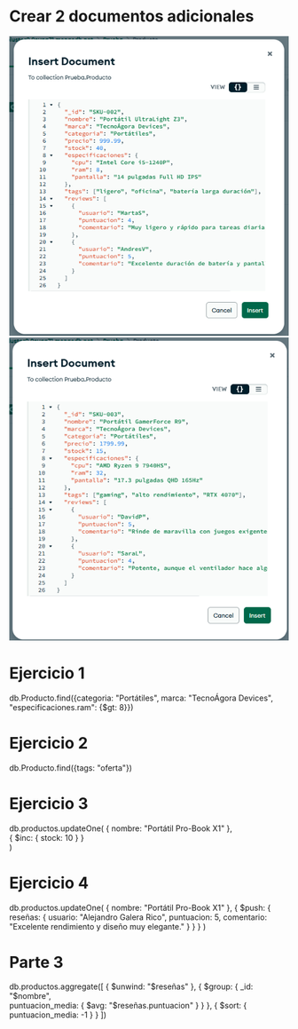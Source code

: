 # Crear 2 documentos adicionales
![alt text](image.png)
![alt text](image-1.png)

# Ejercicio 1

db.Producto.find({categoria: "Portátiles",
                 marca: "TecnoÁgora Devices",
                 "especificaciones.ram": {$gt: 8}})

# Ejercicio 2

db.Producto.find({tags: "oferta"})

# Ejercicio 3

db.productos.updateOne(
  { nombre: "Portátil Pro-Book X1" },  
  { $inc: { stock: 10 } }              
)

# Ejercicio 4

db.productos.updateOne(
  { nombre: "Portátil Pro-Book X1" },
  {
    $push: {
      reseñas: {
        usuario: "Alejandro Galera Rico",
        puntuacion: 5,
        comentario: "Excelente rendimiento y diseño muy elegante."
      }
    }
  }
)

# Parte 3

db.productos.aggregate([
  {
    $unwind: "$reseñas"
  },
  {
    $group: {
      _id: "$nombre",              
      puntuacion_media: { $avg: "$reseñas.puntuacion" } 
    }
  },
  {
    $sort: { puntuacion_media: -1 } 
  }
])